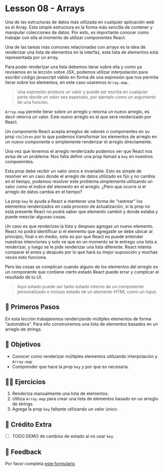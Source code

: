 # Lesson 08 - Arrays

Una de las estructuras de datos más utilizada en cualquier aplicación web es el Array. Esta simple estructura es la forma más sencilla de contener y manipular colecciones de datos. Por esto, es importante conocer como trabajar con ella al momento de utilizar componentes React.

Una de las tareas más comunes relacionadas con arrays es la idea de renderizar una lista de elementos en la interfaz, esta lista de elementos está representada por un array.

Para poder renderizar una lista debemos iterar sobre ella y como ya revisamos en la lección sobre JSX, podemos utilizar interpolación para escribir código javascript válido en forma de una expresión que nos permita iterar sobre los elementos, en este caso usaremos `Array.map` .

> Una expresión produce un valor y puede ser escrita en cualquier parte donde un valor sea esperado, por ejemplo como un argumento de una función.

`Array.map` permite iterar sobre un arreglo y retorna un nuevo arreglo, es decir retorna un valor. Este nuevo arreglo es el que será renderizado por React.

Un componente React acepta arreglos de valores o componentes en su prop `children` por lo que podemos transformar los elementos de arreglo en un nuevo componente o simplemente renderizar el arreglo directamente.

Una vez que tenemos el arreglo renderizado podemos ver que React nos avisa de un problema: Nos falta definir una prop llamad a `key` en nuestros compoenntes.

Esta prop debe recibir un valor único e invariable. Esto es simple de resolver en un caso donde el arreglo de datos utilizado es fijo y no cambia en el tiempo, podemos resolver este problema simplemente utilizando un valor como el indice del elemento en el arreglo. ¿Pero que ocurre si el arreglo de datos cambia en el tiempo?

La prop `key` le ayuda a React a mantener una forma de "rastrear" los elementos renderizados en cada proceso de actualización, si la prop no está presente React no podrá saber que elemento cambió y donde estaba y puede mezclar algunas cosas.

Un caso es que renderizas la lista y despues agregas un nuevo elemento. React no podrá identificar si el elemento que agregaste se debe ubicar al principio, final o en medio, esto es por que React no puede entender nuestras intenciones y solo ve que en un momento se le entrego una lista a renderizar, y luego se le pide renderizar una lista diferente. React intenta comparar el antes y después por lo que hará su mejor suposición y muchas veces esto funciona.

Pero las cosas se complican cuando alguno de los elementos del arreglo es un componente que contiene cierto estado React puede errar y complicar el resultado de tu UI.

> Aquí estado puede ser tanto estado interno de un componente personalizado o incluso estado de un elemento HTML como un input.

## 🐾 Primeros Pasos

En esta lección trabajaremos renderizando múltples elementos de forma “automática”. Para ello construiremos una lista de elementos basados en un arreglo de strings.

## 🎯 Objetivos

- Conocer como renderizar múltiples elementos utilizando interpolación y `Array.map`
- Comprender que hace la prop `key` y por que es necesaria.

## 🏋️‍♂️ Ejercicios

1. Renderiza manualmente una lista de elementos.
2. Utiliza `Array.map` para crear una lista de elementos basado en un arreglo de strings.
3. Agrega la prop `key` faltante utilizando un valor único.

## 💸 Crédito Extra

- [ ] TODO DEMO de cambios de estado al no usar `key`.

## 📣 Feedback
Por favor completa [este formulario](https://docs.google.com/forms/d/e/1FAIpQLSfVXaAKvJ7aj_de08YTet3g4Go5FV7QrI9TJWkYI1UDg1KW6A/viewform?usp=pp_url&entry.1045988887=Lección%2008)